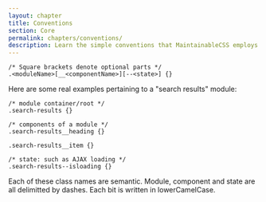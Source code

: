 ```yaml
---
layout: chapter
title: Conventions
section: Core
permalink: chapters/conventions/
description: Learn the simple conventions that MaintainableCSS employs to write modules, components and state.
---
```


	/* Square brackets denote optional parts */
	.<moduleName>[__<componentName>][--<state>] {}

Here are some real examples pertaining to a "search results" module:

	/* module container/root */
	.search-results {}

	/* components of a module */
	.search-results__heading {}

	.search-results__item {}

	/* state: such as AJAX loading */
	.search-results--isloading {}

Each of these class names are semantic. Module, component and state are all delimitted by dashes. Each bit is written in lowerCamelCase.
